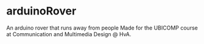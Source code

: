 # arduinoRover
An arduino rover that runs away from people
Made for the UBICOMP course at Communication and Multimedia Design @ HvA. 
